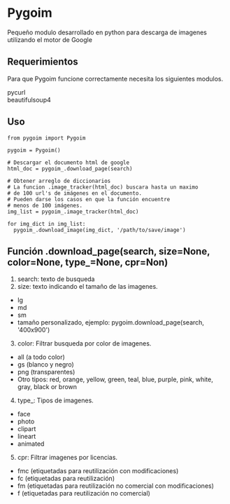# Pygoim
Pequeño modulo desarrollado en python para descarga de imagenes utilizando el motor de Google

## Requerimientos
Para que Pygoim funcione correctamente necesita los siguientes modulos.

pycurl <br />
beautifulsoup4

## Uso
```
from pygoim import Pygoim

pygoim = Pygoim()

# Descargar el documento html de google
html_doc = pygoim_.download_page(search)

# Obtener arreglo de diccionarios
# La funcion .image_tracker(html_doc) buscara hasta un maximo
# de 100 url's de imágenes en el documento.
# Pueden darse los casos en que la función encuentre
# menos de 100 imágenes.
img_list = pygoim_.image_tracker(html_doc)

for img_dict in img_list:
  pygoim_.download_image(img_dict, '/path/to/save/image')

```

## Función .download_page(search, size=None, color=None, type_=None, cpr=Non)
1. search: texto de busqueda
2. size: texto indicando el tamaño de las imagenes.
  - lg
  - md
  - sm
  - tamaño personalizado, ejemplo: pygoim.download_page(search, '400x900')
3. color: Filtrar busqueda por color de imagenes.
  - all (a todo color)
  - gs (blanco y negro)
  - png (transparentes)
  - Otro tipos: red, orange, yellow, green, teal, blue, purple, pink, white, gray, black or brown
4. type_: Tipos de imagenes.
  - face
  - photo
  - clipart
  - lineart
  - animated
5. cpr: Filtrar imagenes por licencias.
  - fmc (etiquetadas para reutilización con modificaciones)
  - fc (etiquetadas para reutilización)
  - fm (etiquetadas para reutilización no comercial con modificaciones)
  - f (etiquetadas para reutilización no comercial)
